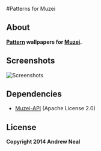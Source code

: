 ﻿#Patterns for Muzei

## About

**[Pattern](http://www.colourlovers.com/patterns) wallpapers for [Muzei](http://get.muzei.co/).**  

## Screenshots

![Screenshots](http://i.imgur.com/LAUxx6K.png)

## Dependencies

* [Muzei-API](http://api.muzei.co/) (Apache License 2.0)

## License

**Copyright 2014 Andrew Neal**
